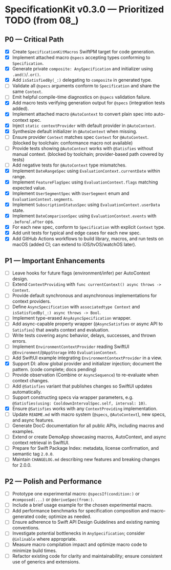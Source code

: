 # SpecificationKit v0.3.0 — Prioritized TODO (from 08_)

## P0 — Critical Path
- [x] Create `SpecificationKitMacros` SwiftPM target for code generation.
- [x] Implement attached macro `@specs` accepting types conforming to `Specification`.
- [x] Generate private `composite: AnySpecification` and initializer using `.and()`/`.or()`.
- [x] Add `isSatisfiedBy(_:)` delegating to `composite` in generated type.
- [ ] Validate all `@specs` arguments conform to `Specification` and share the same `Context`.
- [ ] Emit helpful compile-time diagnostics on `@specs` validation failure.
- [x] Add macro tests verifying generation output for `@specs` (integration tests added).
- [x] Implement attached macro `@AutoContext` to convert plain spec into auto-context spec.
- [x] Inject `static contextProvider` with default provider in `@AutoContext`.
- [x] Synthesize default initializer in `@AutoContext` when missing.
- [ ] Ensure provider `Context` matches spec `Context` for `@AutoContext`. (blocked by toolchain: conformance macro not available)
- [ ] Provide tests showing `@AutoContext` works with `@Satisfies` without manual context. (blocked by toolchain; provider-based path covered by tests)
- [ ] Add negative tests for `@AutoContext` type mismatches.
- [x] Implement `DateRangeSpec` using `EvaluationContext.currentDate` within range.
- [x] Implement `FeatureFlagSpec` using `EvaluationContext.flags` matching expected value.
- [x] Implement `UserSegmentSpec` with `UserSegment` enum and `EvaluationContext.segments`.
- [x] Implement `SubscriptionStatusSpec` using `EvaluationContext.userData` state.
- [x] Implement `DateComparisonSpec` using `EvaluationContext.events` with `.before`/`.after` ops.
- [x] For each new spec, conform to `Specification` with explicit `Context` type.
- [x] Add unit tests for typical and edge cases for each new spec.
- [x] Add GitHub Actions workflows to build library, macros, and run tests on macOS (added CI; can extend to iOS/tvOS/watchOS later).

## P1 — Important Enhancements
- [ ] Leave hooks for future flags (environment/infer) per AutoContext design.
- [ ] Extend `ContextProviding` with `func currentContext() async throws -> Context`.
- [ ] Provide default synchronous and asynchronous implementations for context providers.
- [ ] Define `AsyncSpecification` with `associatedtype Context` and `isSatisfiedBy(_:) async throws -> Bool`.
- [ ] Implement type-erased `AnyAsyncSpecification` wrapper.
- [ ] Add async-capable property wrapper (`@AsyncSatisfies` or async API to `Satisfies`) that awaits context and evaluation.
- [ ] Write tests covering async behavior, delays, successes, and thrown errors.
- [ ] Implement `EnvironmentContextProvider` reading SwiftUI `@Environment`/`@AppStorage` into `EvaluationContext`.
- [ ] Add SwiftUI example integrating `EnvironmentContextProvider` in a view.
- [x] Support DI: allow global provider and initializer injection; document the pattern. (code complete; docs pending)
- [ ] Provide observation (Combine or `AsyncSequence`) to re-evaluate when context changes.
- [ ] Add `@Satisfies` variant that publishes changes so SwiftUI updates automatically.
- [ ] Support constructing specs via wrapper parameters, e.g. `@Satisfies(using: CooldownIntervalSpec.self, interval: 10)`.
- [x] Ensure `@Satisfies` works with any `ContextProviding` implementation.
- [ ] Update `README.md` with macro system (`@specs`, `@AutoContext`), new specs, and async features.
- [ ] Generate DocC documentation for all public APIs, including macros and examples.
- [ ] Extend or create DemoApp showcasing macros, AutoContext, and async context retrieval in SwiftUI.
- [ ] Prepare for Swift Package Index: metadata, license confirmation, and semantic tag `2.0.0`.
- [ ] Maintain `CHANGELOG.md` describing new features and breaking changes for 2.0.0.

## P2 — Polish and Performance
- [ ] Prototype one experimental macro: `@specsIf(condition:)` or `#composed(...)` or `@deriveSpec(from:)`.
- [ ] Include a brief usage example for the chosen experimental macro.
- [ ] Add performance benchmarks for specification composition and macro-generated code; optimize as needed.
- [ ] Ensure adherence to Swift API Design Guidelines and existing naming conventions.
- [ ] Investigate potential bottlenecks in `AnySpecification`; consider `@inlinable` where appropriate.
- [ ] Measure macro compilation impact and optimize macro code to minimize build times.
- [ ] Refactor existing code for clarity and maintainability; ensure consistent use of generics and extensions.
